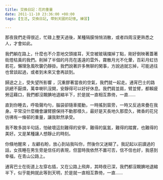 ```yaml
---
title: 交換日記：花的重量
date: 2011-11-10 23:36:00 +08:00
tags: [生活, 交換日記, 帶到天國的記憶, 練習]

---
```


那夜我們走得很近，忙碌上整天過後，某種隔膜悄悄消散，或者四周沒更熟悉之人，才會如此。  
  
我們躺在路上，什麼也不介意地交頭接耳，天空被玻璃擋掉丁點，剛好倒映著蓋著街燈枯黃的我們。削掉了半個的月亮在遙遠的雲外，霧散月光不化暈，百彩月虹彷若花，懶理急風吹襲仍靜掛。我們說著許多無聊的閑事，方說過就忘掉，可能過往也曾談起過，或者到未來又會再談到。  
  
歸途之上，受失望所影響 ，沉重膠著當夜的空氣，我們就一起走。通宵巴士的路訊總不厭煩，萬幸喇叭沒開，安靜得可以好好休息。我們肩並肩，臂並臂，都賴疲勞這藉口，我們都沒靦腆地退縮半下，於是就一直相互靠倚，一直……  
  
直到你睡去，呼吸聲均勻，腦袋卻隨車擺動，一時搖到窗旁，一時又反過來疊在我身。平常沒什麼機會讓臂膀保持不動那樣久，最好是天長地久那麼久，微香的花兒彷彿有一條邨的重量，讓我默然承受。  
  
我不敢多說半句話，怕破壞這刻難得的安寧，難得的氤氳，難得的踏實，也難得的美好。又是某種讓人想靜止的時刻。  
  
你倏地醒來 ，左顧右盼，放心到站我叫你，然後你又迷糊了。我記起以前讀過的話，女孩睡在男生旁是信任的表現，但當時我依然不置可否，信不信也好，我感到幸福，在青山公路上。  
  
通宵巴士在街道上左穿右插，又在公路上飛奔，其時夜已深，我們都沒靦腆地退縮半下，似乎能夠就此等到天明，於是就一直相互靠倚，一直……

